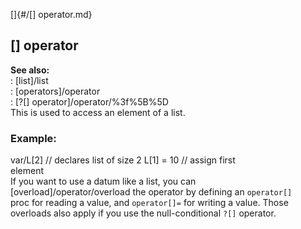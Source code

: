 []{#/[] operator.md}    
## \[\] operator    
**See also:**    
:   [list]/list    
:   [operators]/operator    
:   [?\[\] operator]/operator/%3f%5B%5D    
This is used to access an element of a list.    
### Example:    
var/L\[2\] // declares list of size 2 L\[1\] = 10 // assign first    
element    
If you want to use a datum like a list, you can    
[overload]/operator/overload the operator by defining an `operator[]`    
proc for reading a value, and `operator[]=` for writing a value. Those    
overloads also apply if you use the null-conditional `?[]` operator.  